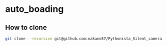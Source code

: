 # auto_boading

## How to clone

```bash
git clone --recursive git@github.com:nakano57/Pythonista_Silent_camera.git
```
